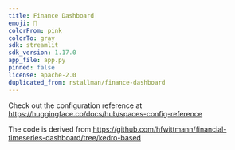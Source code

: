 ```yaml
---
title: Finance Dashboard
emoji: 🦀
colorFrom: pink
colorTo: gray
sdk: streamlit
sdk_version: 1.17.0
app_file: app.py
pinned: false
license: apache-2.0
duplicated_from: rstallman/finance-dashboard
---
```


Check out the configuration reference at https://huggingface.co/docs/hub/spaces-config-reference

The code is derived from https://github.com/hfwittmann/financial-timeseries-dashboard/tree/kedro-based